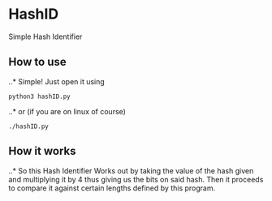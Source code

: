 # HashID
Simple Hash Identifier

## How to use
..* Simple! Just open it using
```
python3 hashID.py
```
..* or (if you are on linux of course)
```
./hashID.py
```

## How it works
..* So this Hash Identifier Works out by taking the value of the hash given and multiplying it by 4 thus giving us the bits on said hash. Then it proceeds to compare it against certain lengths defined by this program.
